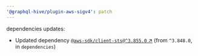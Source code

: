 ```yaml
---
'@graphql-hive/plugin-aws-sigv4': patch
---
```


dependencies updates: 

- Updated dependency [`@aws-sdk/client-sts@^3.855.0` ↗︎](https://www.npmjs.com/package/@aws-sdk/client-sts/v/3.855.0) (from `^3.848.0`, in `dependencies`)
